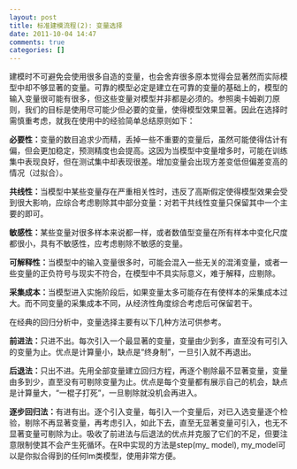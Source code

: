 ```yaml
---
layout: post
title: 标准建模流程(2): 变量选择
date: 2011-10-04 14:47
comments: true
categories: []
---
```

建模时不可避免会使用很多自造的变量，也会舍弃很多原本觉得会显著然而实际模型中却不够显著的变量。可靠的模型必定是建立在可靠的变量的基础上的，模型的输入变量很可能有很多，但这些变量对模型并非都是必须的。参照奥卡姆剃刀原则，我们的目标是使用尽可能少但必要的变量，使得模型效果显著。因此在选择时需慎重考虑，就我在使用中的经验简单总结原则如下：

<strong>必要性：</strong>变量的数目追求少而精，丢掉一些不重要的变量后，虽然可能使得估计有偏，但会更加稳定，预测精度也会提高。这因为当模型中变量增多时，可能在训练集中表现良好，但在测试集中却表现很差。增加变量会出现方差变低但偏差变高的情况（过拟合）。

<strong>共线性：</strong>当模型中某些变量存在严重相关性时，违反了高斯假定使得模型效果会受到很大影响，应综合考虑剔除其中部分变量：对若干共线性变量只保留其中一个主要的即可。

<strong>敏感性：</strong>某些变量对很多样本来说都一样，或者数值型变量在所有样本中变化尺度都很小，具有不敏感性，应考虑剔除不敏感的变量。

<strong>可解释性：</strong>当模型中的输入变量很多时，可能会混入一些无关的混淆变量，或者一些变量的正负符号与现实不符合，在模型中不具实际意义，难于解释，应剔除。

<strong>采集成本：</strong>当模型进入实施阶段后，如果变量太多可能存在有使样本的采集成本过大。而不同变量的采集成本不同，从经济性角度综合考虑后可保留若干。

在经典的回归分析中，变量选择主要有以下几种方法可供参考。

<strong>前进法：</strong>只进不出。每次引入一个最显著的变量，变量由少到多，直至没有可引入的变量为止。优点是计算量小，缺点是“终身制”，一旦引入就不再退出。

<strong>后退法：</strong>只出不进。先用全部变量建立回归方程，再逐个剔除最不显著变量，变量由多到少，直至没有可剔除变量为止。优点是每个变量都有展示自己的机会，缺点是计算量大，“一棍子打死”，一旦剔除就没机会再进入。

<strong>逐步回归法：</strong>有进有出。逐个引入变量，每引入一个变量后，对已入选变量逐个检验，剔除不再显著变量，再考虑引入，如此下去，直至无显著变量可引入，也无不显著变量可剔除为止。吸收了前进法与后退法的优点并克服了它们的不足，但要注意限制使其不会产生死循环。在R中实现的方法是step(my_ model), my_model可以是你拟合得到的任何lm类模型，使用非常方便。

&nbsp;
